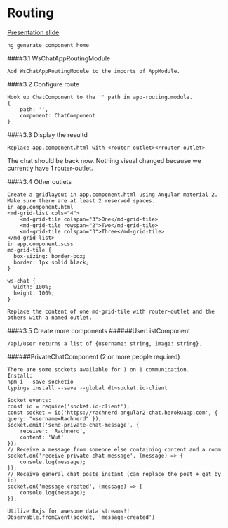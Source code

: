 # Routing
[Presentation slide](http://slides.com/rachnerd/deck-1#/3/51)
```
ng generate component home
```
####3.1 WsChatAppRoutingModule
```
Add WsChatAppRoutingModule to the imports of AppModule.
```
####3.2 Configure route
```
Hook up ChatComponent to the '' path in app-routing.module.
{
    path: '',
    component: ChatComponent
}
```
####3.3 Display the resultd
```
Replace app.component.html with <router-outlet></router-outlet>
```

The chat should be back now. Nothing visual changed because we currently have 1 router-outlet.

####3.4 Other outlets
```
Create a gridlayout in app.component.html using Angular material 2.
Make sure there are at least 2 reserved spaces.
in app.component.html
<md-grid-list cols="4">
    <md-grid-tile colspan="3">One</md-grid-tile>
    <md-grid-tile rowspan="2">Two</md-grid-tile>
    <md-grid-tile colspan="3">Three</md-grid-tile>
</md-grid-list>
in app.component.scss
md-grid-tile {
  box-sizing: border-box;
  border: 1px solid black;
}

ws-chat {
  width: 100%;
  height: 100%;
}
```

```
Replace the content of one md-grid-tile with router-outlet and the others with a named outlet.
```

####3.5 Create more components
######UserListComponent
```
/api/user returns a list of {username: string, image: string}.
```
######PrivateChatComponent (2 or more people required)
```
There are some sockets available for 1 on 1 communication.
Install:
npm i --save socketio
typings install --save --global dt~socket.io-client

Socket events:
const io = require('socket.io-client');
const socket = io('https://rachnerd-angular2-chat.herokuapp.com', { query: "username=Rachnerd" });
socket.emit('send-private-chat-message', {
    receiver: 'Rachnerd',
    content: 'Wut'
});
// Receive a message from someone else containing content and a room
socket.on('receive-private-chat-message', (message) => {
    console.log(message);
});
// Receive general chat posts instant (can replace the post + get by id)
socket.on('message-created', (message) => {
    console.log(message);
});
```
```
Utilize Rxjs for awesome data streams!!
Observable.fromEvent(socket, 'message-created')
```